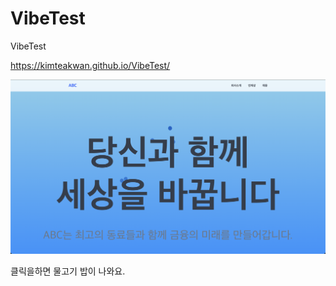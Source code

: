 # VibeTest
VibeTest

https://kimteakwan.github.io/VibeTest/

![alt text](mainpage.png)

클릭을하면 물고기 밥이 나와요.
